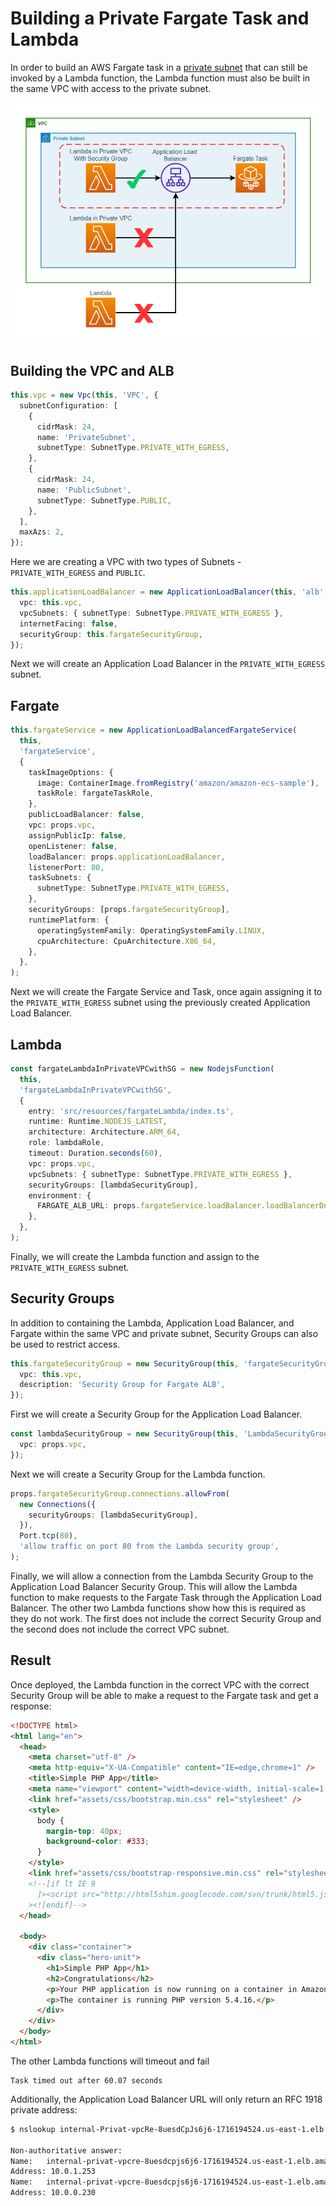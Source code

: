 # Building a Private Fargate Task and Lambda

In order to build an AWS Fargate task in a [private subnet](https://docs.aws.amazon.com/vpc/latest/userguide/configure-subnets.html) that can still be invoked by a Lambda function, the Lambda function must also be built in the same VPC with access to the private subnet.

![Overview](images/PrivateLambdaFargate.png)

## Building the VPC and ALB

```typescript
this.vpc = new Vpc(this, 'VPC', {
  subnetConfiguration: [
    {
      cidrMask: 24,
      name: 'PrivateSubnet',
      subnetType: SubnetType.PRIVATE_WITH_EGRESS,
    },
    {
      cidrMask: 24,
      name: 'PublicSubnet',
      subnetType: SubnetType.PUBLIC,
    },
  ],
  maxAzs: 2,
});
```

Here we are creating a VPC with two types of Subnets - `PRIVATE_WITH_EGRESS` and `PUBLIC`.

```typescript
this.applicationLoadBalancer = new ApplicationLoadBalancer(this, 'alb', {
  vpc: this.vpc,
  vpcSubnets: { subnetType: SubnetType.PRIVATE_WITH_EGRESS },
  internetFacing: false,
  securityGroup: this.fargateSecurityGroup,
});
```

Next we will create an Application Load Balancer in the `PRIVATE_WITH_EGRESS` subnet.

## Fargate

```typescript
this.fargateService = new ApplicationLoadBalancedFargateService(
  this,
  'fargateService',
  {
    taskImageOptions: {
      image: ContainerImage.fromRegistry('amazon/amazon-ecs-sample'),
      taskRole: fargateTaskRole,
    },
    publicLoadBalancer: false,
    vpc: props.vpc,
    assignPublicIp: false,
    openListener: false,
    loadBalancer: props.applicationLoadBalancer,
    listenerPort: 80,
    taskSubnets: {
      subnetType: SubnetType.PRIVATE_WITH_EGRESS,
    },
    securityGroups: [props.fargateSecurityGroup],
    runtimePlatform: {
      operatingSystemFamily: OperatingSystemFamily.LINUX,
      cpuArchitecture: CpuArchitecture.X86_64,
    },
  },
);
```

Next we will create the Fargate Service and Task, once again assigning it to the `PRIVATE_WITH_EGRESS` subnet using the previously created Application Load Balancer.

## Lambda

```typescript
const fargateLambdaInPrivateVPCwithSG = new NodejsFunction(
  this,
  'fargateLambdaInPrivateVPCwithSG',
  {
    entry: 'src/resources/fargateLambda/index.ts',
    runtime: Runtime.NODEJS_LATEST,
    architecture: Architecture.ARM_64,
    role: lambdaRole,
    timeout: Duration.seconds(60),
    vpc: props.vpc,
    vpcSubnets: { subnetType: SubnetType.PRIVATE_WITH_EGRESS },
    securityGroups: [lambdaSecurityGroup],
    environment: {
      FARGATE_ALB_URL: props.fargateService.loadBalancer.loadBalancerDnsName,
    },
  },
);
```

Finally, we will create the Lambda function and assign to the `PRIVATE_WITH_EGRESS` subnet.

## Security Groups

In addition to containing the Lambda, Application Load Balancer, and Fargate within the same VPC and private subnet, Security Groups can also be used to restrict access.

```typescript
this.fargateSecurityGroup = new SecurityGroup(this, 'fargateSecurityGroup', {
  vpc: this.vpc,
  description: 'Security Group for Fargate ALB',
});
```

First we will create a Security Group for the Application Load Balancer.

```typescript
const lambdaSecurityGroup = new SecurityGroup(this, 'LambdaSecurityGroup', {
  vpc: props.vpc,
});
```

Next we will create a Security Group for the Lambda function.

```typescript
props.fargateSecurityGroup.connections.allowFrom(
  new Connections({
    securityGroups: [lambdaSecurityGroup],
  }),
  Port.tcp(80),
  'allow traffic on port 80 from the Lambda security group',
);
```

Finally, we will allow a connection from the Lambda Security Group to the Application Load Balancer Security Group. This will allow the Lambda function to make requests to the Fargate Task through the Application Load Balancer. The other two Lambda functions show how this is required as they do not work. The first does not include the correct Security Group and the second does not include the correct VPC subnet.

## Result

Once deployed, the Lambda function in the correct VPC with the correct Security Group will be able to make a request to the Fargate task and get a response:

```html
<!DOCTYPE html>
<html lang="en">
  <head>
    <meta charset="utf-8" />
    <meta http-equiv="X-UA-Compatible" content="IE=edge,chrome=1" />
    <title>Simple PHP App</title>
    <meta name="viewport" content="width=device-width, initial-scale=1.0" />
    <link href="assets/css/bootstrap.min.css" rel="stylesheet" />
    <style>
      body {
        margin-top: 40px;
        background-color: #333;
      }
    </style>
    <link href="assets/css/bootstrap-responsive.min.css" rel="stylesheet" />
    <!--[if lt IE 9
      ]><script src="http://html5shim.googlecode.com/svn/trunk/html5.js"></script
    ><![endif]-->
  </head>

  <body>
    <div class="container">
      <div class="hero-unit">
        <h1>Simple PHP App</h1>
        <h2>Congratulations</h2>
        <p>Your PHP application is now running on a container in Amazon ECS.</p>
        <p>The container is running PHP version 5.4.16.</p>
      </div>
    </div>
  </body>
</html>
```

The other Lambda functions will timeout and fail

```text
Task timed out after 60.07 seconds
```

Additionally, the Application Load Balancer URL will only return an RFC 1918 private address:

```bash
$ nslookup internal-Privat-vpcRe-8uesdCpJs6j6-1716194524.us-east-1.elb.amazonaws.com

Non-authoritative answer:
Name:	internal-privat-vpcre-8uesdcpjs6j6-1716194524.us-east-1.elb.amazonaws.com
Address: 10.0.1.253
Name:	internal-privat-vpcre-8uesdcpjs6j6-1716194524.us-east-1.elb.amazonaws.com
Address: 10.0.0.230
```
